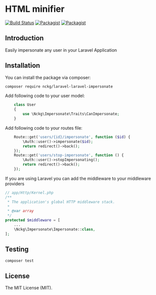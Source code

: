 # HTML minifier
[![Build Status](https://travis-ci.org/nckg/laravel-impersonate.svg?branch=master)](https://travis-ci.org/nckg/laravel-impersonate) [![Packagist](https://img.shields.io/packagist/v/nckg/laravel-impersonate.svg?maxAge=2592000?style=flat-square)](https://github.com/nckg/laravel-impersonate) [![Packagist](https://img.shields.io/packagist/dt/nckg/laravel-impersonate.svg?maxAge=2592000?style=flat-square)](https://github.com/nckg/laravel-impersonate)

## Introduction

Easily impersonate any user in your Laravel Application

## Installation

You can install the package via composer:

``` bash
composer require nckg/laravel-laravel-impersonate
```
Add following code to your user model:
```php
    class User 
    {
        use \Nckg\Impersonate\Traits\CanImpersonate;
    }
```

Add following code to your routes file:
```php
    Route::get('users/{id}/impersonate', function ($id) {
        \Auth::user()->impersonate($id);
        return redirect()->back();
    });
    Route::get('users/stop-impersonate', function () {
        \Auth::user()->stopImpersonating();
        return redirect()->back();
    });
```

If you are using Laravel you can add the middleware to your middleware providers

```php
// app/Http/Kernel.php
/**
 * The application's global HTTP middleware stack.
 *
 * @var array
 */
protected $middleware = [
    ...
    \Nckg\Impersonate\Impersonate::class,
];
```

## Testing

``` bash
composer test
```

## License

The MIT License (MIT).
